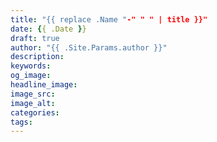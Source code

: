 ```yaml
---
title: "{{ replace .Name "-" " " | title }}"
date: {{ .Date }}
draft: true
author: "{{ .Site.Params.author }}"
description: 
keywords:
og_image:
headline_image:
image_src:
image_alt:
categories:
tags:
---
```


